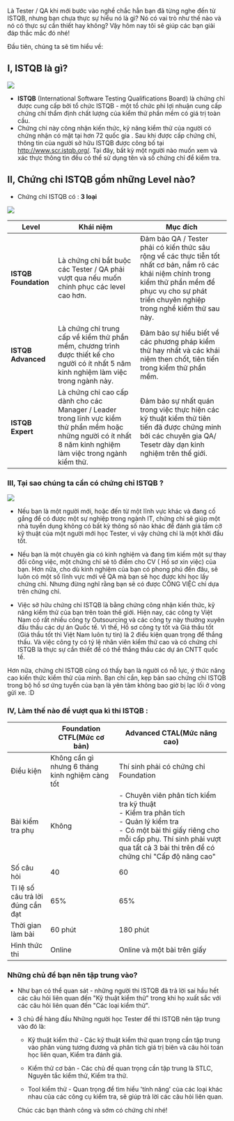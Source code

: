 Là Tester / QA khi mới bước vào nghề chắc hẳn bạn đã từng nghe đến từ ISTQB, nhưng bạn chưa thực sự hiểu nó là gì? Nó có vai trò như thế nào và nó có thực sự cần thiết hay không? Vậy hôm nay tôi sẽ giúp các bạn giải đáp thắc mắc đó nhé! 

Đầu tiên, chúng ta sẽ tìm hiểu về: 
## I, ISTQB là gì? 

![](https://images.viblo.asia/5b2b77b9-d126-435c-aa51-619ae500b0c5.jpg)


- **ISTQB** (International Software Testing Qualifications Board)  là chứng chỉ được cung cấp bởi tổ chức ISTQB - một tổ chức phi lợi nhuận cung cấp chứng chỉ thẩm định chất lượng của kiểm thử phần mềm có giá trị toàn cầu.  
- Chứng chỉ này công nhận kiến thức, kỹ năng kiểm thử của người có chứng nhận có mặt tại hơn 72 quốc gia . Sau khi được cấp chứng chỉ, thông tin của người sở hữu ISTQB được công bố tại http://www.scr.istqb.org/. Tại đây, bất kỳ một người nào muốn xem và xác thực thông tin đều có thể sử dụng tên và số chứng chỉ để kiểm tra.

## II, Chứng chỉ ISTQB gồm những Level nào? 
- Chứng chỉ ISTQB có : **3 loại**

![](https://images.viblo.asia/c83df4b8-712e-4779-bd20-d407efe330ce.jpg)



| Level   | Khái niệm| Mục đích |
| -------- | -------- | -------- |
|  **ISTQB Foundation**      |Là chứng chỉ bắt buộc các Tester / QA phải vượt qua nếu muốn chinh phục các level cao hơn.    | Đảm bảo QA / Tester phải có kiến thức sâu rộng về các thực tiễn tốt nhất cơ bản, nắm rõ các khái niệm chính trong kiểm thử phần mềm để phục vụ cho sự phát triển chuyên nghiệp trong nghề kiểm thử sau này.    |
|**ISTQB Advanced**     |Là chứng chỉ trung cấp về kiểm thử phần mềm, chương trình được thiết kế cho người có ít nhất 5 năm kinh nghiệm làm việc trong ngành này. |Đảm bảo sự hiểu biết về các phương pháp kiểm thử hay nhất và các khái niệm then chốt, tiên tiến trong kiểm thử phần mềm.  |
|  **ISTQB Expert**     |Là chứng chỉ cao cấp dành cho các Manager / Leader trong lĩnh vực kiểm thử phần mềm hoặc những người có ít nhất 8 năm kinh nghiệm làm việc trong ngành kiểm thử.  | Đảm bảo sự nhất quán trong việc thực hiện các kỹ thuật kiểm thử tiên tiến đã được chứng minh bởi các chuyên gia QA/ Tesetr dày dạn kinh nghiệm trên thế giới. |

### III, Tại sao chúng ta cần có chứng chỉ ISTQB ? 
![](https://images.viblo.asia/a3d529c1-ef8f-4161-af95-0489c3ada100.jpg)



- Nếu bạn là một người mới, hoặc đến từ một lĩnh vực khác và đang cố gắng để có được một sự nghiệp trong ngành IT, chứng chỉ sẽ giúp một nhà tuyển dụng không có bất kỳ thông số nào khác để đánh giá tầm cỡ kỹ thuật của một người mới học Tester, vì vậy chứng chỉ là một khởi đầu tốt.

- Nếu bạn là một chuyên gia có kinh nghiệm và đang tìm kiếm một sự thay đổi công việc, một chứng chỉ sẽ tô điểm cho CV ( Hồ sơ xin việc) của bạn. Hơn nữa, cho dù kinh nghiệm của bạn có phong phú đến đâu, sẽ luôn có một số lĩnh vực mới về QA mà bạn sẽ học được khi học lấy chứng chỉ. Nhưng đừng nghĩ rằng bạn sẽ có được CÔNG VIỆC chỉ dựa trên chứng chỉ.

- Việc sở hữu chứng chỉ ISTQB là bằng chứng công nhận kiến thức, kỹ năng kiểm thử của bạn trên toàn thế giới. Hiện nay, các công ty Việt Nam có rất nhiều công ty Outsourcing và các công ty này thường xuyên đấu thầu các dự án Quốc tế. Vì thế, Hồ sơ công ty tốt và Giá thầu tốt (Giá thầu tốt thì Việt Nam luôn tự tin) là 2 điều kiện quan trọng để thắng thấu. Và việc công ty có tỷ lệ nhân viên kiểm thử cao và có chứng chỉ ISTQB là thực sự cần thiết để có thể thắng thầu các dự án CNTT quốc tế.

Hơn nữa, chứng chỉ ISTQB cũng có thấy bạn là người có nỗ lực, ý thức nâng cao kiến thức kiểm thử của mình. Bạn chỉ cần, kẹp bản sao chứng chỉ ISTQB trong bộ hồ sơ ứng tuyển của bạn là yên tâm không bao giờ bị lạc lối ở vòng gửi xe. :D 
### 
### IV, Làm thế nào để vượt qua kì thi ISTQB :


|     | Foundation CTFL(Mức cơ bản) | Advanced CTAL(Mức nâng cao) |
| -------- | -------- | -------- |
| Điều kiện     | Không cần gì nhưng 6 tháng kinh nghiệm càng tốt     | Thí sinh phải có chứng chỉ Foundation     |
| Bài kiểm tra phụ     | Không   |- Chuyên viên phân tích kiểm tra kỹ thuật<br> - Kiểm tra phân tích<br> - Quản lý kiểm tra<br>- Có một bài thi giấy riêng cho mỗi cấp phụ. Thí sinh phải vượt qua tất cả 3 bài thi trên để có chứng chỉ "Cấp độ nâng cao" |
| Số câu hỏi| 40    |60    |
| Tỉ lệ số câu trả lời đúng cần đạt   | 65%     | 65%     |
| Thời gian làm bài    | 60 phút    | 180 phút  |
| Hình thức thi     | Online     | Online và một bài trên giấy    |

### 
### Những chủ đề bạn nên tập trung vào?
- Như bạn có thể quan sát - những người thi ISTQB đã trả lời sai hầu hết các câu hỏi liên quan đến "Kỹ thuật kiểm thử" trong khi họ xuất sắc với các câu hỏi liên quan đến "Các loại kiểm thử".
- 3 chủ đề hàng đầu Những người học Tester để thi ISTQB nên tập trung vào đó là: 

   + Kỹ thuật kiểm thử - Các kỹ thuật kiểm thử quan trọng cần tập trung vào phân vùng tương đương và phân tích giá trị biên và câu hỏi toán học liên quan, Kiểm tra đánh giá.

   + Kiểm thử cơ bản - Các chủ đề quan trọng cần tập trung là STLC, Nguyên tắc kiểm thử, Kiểm tra thử.

   + Tool kiểm thử - Quan trọng để tìm hiểu 'tính năng' của các loại khác nhau của các công cụ kiểm tra, sẽ giúp trả lời các câu hỏi liên quan.
   
   
   Chúc các bạn thành công và sớm có chứng chỉ nhé!